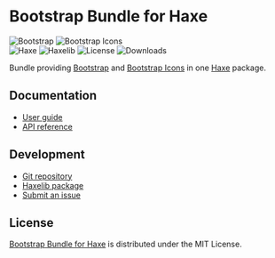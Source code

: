 # Bootstrap Bundle for Haxe
![Bootstrap](https://badgen.net/badge/bootstrap/v5.1.3/yellow) ![Bootstrap Icons](https://badgen.net/badge/bootstrap-icons/v1.8.1/yellow)  
![Haxe](https://badgen.net/badge/haxe/%3E%3D4.2.0/green) ![Haxelib](https://badgen.net/haxelib/v/bootstrap_bundle) ![License](https://badgen.net/haxelib/license/bootstrap_bundle) ![Downloads](https://badgen.net/haxelib/d/bootstrap_bundle)

Bundle providing [Bootstrap](https://getbootstrap.com) and [Bootstrap Icons](https://icons.getbootstrap.com)
in one [Haxe](https://haxe.org) package.

## Documentation
- [User guide](https://github.com/cedx/bootstrap.hx/wiki)
- [API reference](https://cedx.github.io/bootstrap.hx)

## Development
- [Git repository](https://github.com/cedx/bootstrap.hx)
- [Haxelib package](https://lib.haxe.org/p/bootstrap_bundle)
- [Submit an issue](https://github.com/cedx/bootstrap.hx/issues)

## License
[Bootstrap Bundle for Haxe](https://github.com/cedx/bootstrap.hx) is distributed under the MIT License.
